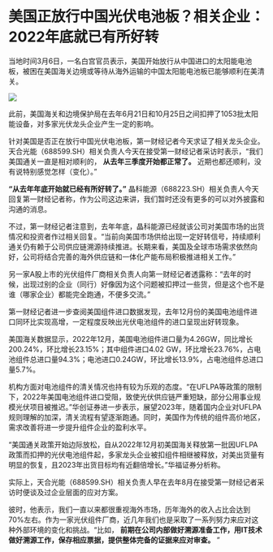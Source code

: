 # 美国正放行中国光伏电池板？相关企业：2022年底就已有所好转

当地时间3月6日，一名白宫官员表示，美国开始放行从中国进口的太阳能电池板，被困在美国海关边境或等待从海外运输的中国太阳能电池板已能够顺利在美清关。

![](https://inews.gtimg.com/newsapp_bt/0/15718784829/1000)

此前，美国海关和边境保护局在去年6月21日和10月25日之间扣押了1053批太阳能设备，对多家光伏龙头企业产生一定的影响。

针对美国是否正在放行中国光伏电池板，第一财经记者今天求证了相关龙头企业。天合光能（688599.SH）相关负责人今天在接受第一财经记者采访时表示，“我们美国通关一直是相对顺利的，
**从去年三季度开始都正常了。** 近期也都还顺利，没有说特别感觉怎样（变化）。”

**“从去年年底开始就已经有所好转了。”**
晶科能源（688223.SH）相关负责人今天回复第一财经记者称，作为公司这边来讲，我们暂时还没有更多的可以对外披露和沟通的消息。

不过，第一财经记者注意到，去年年底，晶科能源已经就该公司对美国市场的出货情况和投资者作过相关回复。“当前向美国市场供给出现一定好转信号，持续顺利通关仍有赖于公司供应链溯源持续推进。长期来看，美国及全球市场需求依然向好，公司将结合完善的海外供应链和一体化产能布局积极推进相关工作。”

另一家A股上市的光伏组件厂商相关负责人向第一财经记者透露称：“去年的时候，出现过别的企业（同行）好像因为这个问题被扣押过一些货，但是这个也不是谁（哪家企业）都能完全跑通，不便多交流。”

第一财经记者进一步查阅美国组件进口数据发现，去年12月份的美国电池组件进口同环比实现高增，一定程度反映出光伏电池组件的进口呈现出好转现象。

美国海关数据显示，2022年12月，美国电池组件进口量为4.26GW，同比增长200.24%，环比增长23.15%；其中组件进口4.02
GW，环比增长23.76%，占电池组件总进口量94.3%；电池进口0.24GW，环比增长13.9%，占电池组件总进口量5.7%。

机构方面对电池组件的清关情况也持有较为乐观的态度。“在UFLPA等政策的限制下，2022年美国电池组件进口受阻，致使光伏供应链严重短缺，部分公用事业规模光伏项目被推迟。”华创证券进一步表示，展望2023年，随着国内企业对UFLPA规则理解的加深，清关流程有望逐渐跑通。同时，美国作为传统的组件高价地区，需求改善将进一步提升组件企业的盈利水平。

“美国通关政策开始边际放松，自从2022年12月初美国海关释放第一批因UFLPA政策而扣押的光伏电池组件起，多家龙头企业被扣组件相继被释放，对美出货量有明显的恢复，且2023年出货目标均有近翻倍增长。”华福证券分析称。

实际上，天合光能（688599.SH）相关负责人早在去年8月在接受第一财经记者采访时便谈及过企业层面的应对方案。

彼时，他表示，我们一直以来都很重视海外市场，历年海外的收入占比会达到70%左右。作为一家光伏组件厂商，近几年我们也是采取了一系列努力来应对这种外部环境的变化和挑战。“比如，
**前期在公司内部做好溯源准备工作，用IT技术做好溯源工作，保存相应票据，提供整体完备的证据来应对审查。** ”

